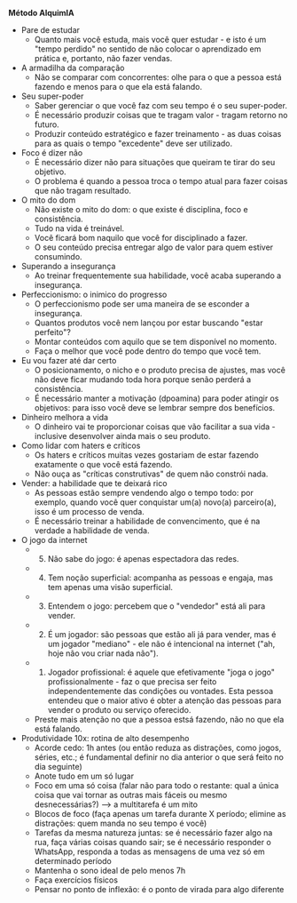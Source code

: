 **Método AlquimIA**
* Pare de estudar
    * Quanto mais você estuda, mais você quer estudar - e isto é um "tempo perdido" no sentido de não colocar o aprendizado em prática e, portanto, não fazer vendas.
* A armadilha da comparação
    * Não se comparar com concorrentes: olhe para o que a pessoa está fazendo e menos para o que ela está falando.
* Seu super-poder
    * Saber gerenciar o que você faz com seu tempo é o seu super-poder.
    * É necessário produzir coisas que te tragam valor - tragam retorno no futuro.
    * Produzir conteúdo estratégico e fazer treinamento - as duas coisas para as quais o tempo "excedente" deve ser utilizado.
* Foco é dizer não
    * É necessário dizer não para situações que queiram te tirar do seu objetivo.
    * O problema é quando a pessoa troca o tempo atual para fazer coisas que não tragam resultado.
* O mito do dom
    * Não existe o mito do dom: o que existe é disciplina, foco e consistência.
    * Tudo na vida é treinável.
    * Você ficará bom naquilo que você for disciplinado a fazer.
    * O seu conteúdo precisa entregar algo de valor para quem estiver consumindo.
* Superando a insegurança
    * Ao treinar frequentemente sua habilidade, você acaba superando a insegurança.
* Perfeccionismo: o inimico do progresso
    * O perfeccionismo pode ser uma maneira de se esconder a insegurança.
    * Quantos produtos você nem lançou por estar buscando "estar perfeito"?
    * Montar conteúdos com aquilo que se tem disponível no momento.
    * Faça o melhor que você pode dentro do tempo que você tem.
* Eu vou fazer até dar certo
    * O posicionamento, o nicho e o produto precisa de ajustes, mas você não deve ficar mudando toda hora porque senão perderá a consistência.
    * É necessário manter a motivação (dpoamina) para poder atingir os objetivos: para isso você deve se lembrar sempre dos benefícios.
* Dinheiro melhora a vida
    * O dinheiro vai te proporcionar coisas que vão facilitar a sua vida - inclusive desenvolver ainda mais o seu produto.
* Como lidar com haters e críticos
    * Os haters e críticos muitas vezes gostariam de estar fazendo exatamente o que você está fazendo.
    * Não ouça as "críticas construtivas" de quem não constrói nada.
* Vender: a habilidade que te deixará rico
    * As pessoas estão sempre vendendo algo o tempo todo: por exemplo, quando você quer conquistar um(a) novo(a) parceiro(a), isso é um processo de venda.
    * É necessário treinar a habilidade de convencimento, que é na verdade a habilidade de venda.
* O jogo da internet
    * 5. Não sabe do jogo: é apenas espectadora das redes.
    * 4. Tem noção superficial: acompanha as pessoas e engaja, mas tem apenas uma visão superficial.
    * 3. Entendem o jogo: percebem que o "vendedor" está ali para vender.
    * 2. É um jogador: são pessoas que estão ali já para vender, mas é um jogador "mediano" - ele não é intencional na internet ("ah, hoje não vou criar nada não").
    * 1. Jogador profissional: é aquele que efetivamente "joga o jogo" profissionalmente - faz o que precisa ser feito independentemente das condições ou vontades. Esta pessoa entendeu que o maior ativo é obter a atenção das pessoas para vender o produto ou serviço oferecido.
    * Preste mais atenção no que a pessoa estsá fazendo, não no que ela está falando.
* Produtividade 10x: rotina de alto desempenho
    * Acorde cedo: 1h antes (ou então reduza as distrações, como jogos, séries, etc.; é fundamental definir no dia anterior o que será feito no dia seguinte)
    * Anote tudo em um só lugar
    * Foco em uma só coisa (falar não para todo o restante: qual a única coisa que vai tornar as outras mais fáceis ou mesmo desnecessárias?) --> a multitarefa é um mito
    * Blocos de foco (faça apenas um tarefa durante X período; elimine as distrações: quem manda no seu tempo é você)
    * Tarefas da mesma natureza juntas: se é necessário fazer algo na rua, faça várias coisas quando sair; se é necessário responder o WhatsApp, responda a todas as mensagens de uma vez só em determinado período
    * Mantenha o sono ideal de pelo menos 7h
    * Faça exercícios físicos
    * Pensar no ponto de inflexão: é o ponto de virada para algo diferente